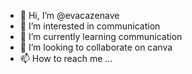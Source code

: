 - 👋 Hi, I’m @evacazenave
- 👀 I’m interested in communication
- 🌱 I’m currently learning communication
- 💞️ I’m looking to collaborate on canva
- 📫 How to reach me ...

<!---
evacazenave/evacazenave is a ✨ special ✨ repository because its `README.md` (this file) appears on your GitHub profile.
You can click the Preview link to take a look at your changes.
--->
